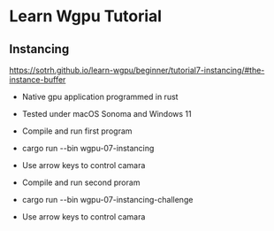 # Learn Wgpu Tutorial
## Instancing

https://sotrh.github.io/learn-wgpu/beginner/tutorial7-instancing/#the-instance-buffer

* Native gpu application programmed in rust
* Tested under macOS Sonoma and Windows 11

* Compile and run first program
* cargo run --bin wgpu-07-instancing
* Use arrow keys to control camara

* Compile and run second proram
* cargo run --bin wgpu-07-instancing-challenge
* Use arrow keys to control camara
